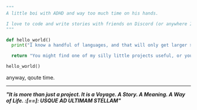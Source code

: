 ```python
"""
A little boi with ADHD and way too much time on his hands.

I love to code and write stories with friends on Discord (or anywhere I can, really).
"""

def hello_world()
  print("I know a handful of languages, and that will only get larger >:D")

  return "You might find one of my silly little projects useful, or you might not. Who's to say but you?"

hello_world()
```


anyway, qoute time.

---

***"It is more than just a project. It is a Voyage. A Story. A Meaning. A Way of Life. :[==]: USQUE AD ULTIMAM STELLAM"***
<!---
ZeroPointNothing/ZeroPointNothing is a ✨ special ✨ repository because its `README.md` (this file) appears on your GitHub profile.
You can click the Preview link to take a look at your changes.
--->
